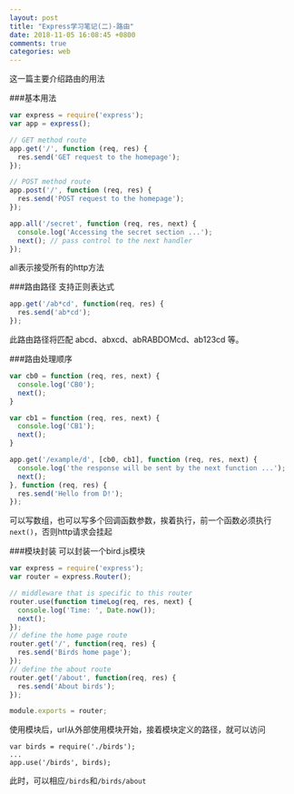 ```yaml
---
layout: post
title: "Express学习笔记(二)-路由"
date: 2018-11-05 16:08:45 +0800
comments: true
categories: web
---
```

这一篇主要介绍路由的用法

###基本用法
```javascript
var express = require('express');
var app = express();

// GET method route
app.get('/', function (req, res) {
  res.send('GET request to the homepage');
});

// POST method route
app.post('/', function (req, res) {
  res.send('POST request to the homepage');
});

app.all('/secret', function (req, res, next) {
  console.log('Accessing the secret section ...');
  next(); // pass control to the next handler
});
```
all表示接受所有的http方法

###路由路径
支持正则表达式

```javascript
app.get('/ab*cd', function(req, res) {
  res.send('ab*cd');
});
```
此路由路径将匹配 abcd、abxcd、abRABDOMcd、ab123cd 等。


###路由处理顺序
```javascript
var cb0 = function (req, res, next) {
  console.log('CB0');
  next();
}

var cb1 = function (req, res, next) {
  console.log('CB1');
  next();
}

app.get('/example/d', [cb0, cb1], function (req, res, next) {
  console.log('the response will be sent by the next function ...');
  next();
}, function (req, res) {
  res.send('Hello from D!');
});
```
可以写数组，也可以写多个回调函数参数，挨着执行，前一个函数必须执行`next()`，否则http请求会挂起

###模块封装
可以封装一个bird.js模块

```javascript
var express = require('express');
var router = express.Router();

// middleware that is specific to this router
router.use(function timeLog(req, res, next) {
  console.log('Time: ', Date.now());
  next();
});
// define the home page route
router.get('/', function(req, res) {
  res.send('Birds home page');
});
// define the about route
router.get('/about', function(req, res) {
  res.send('About birds');
});

module.exports = router;
```

使用模块后，url从外部使用模块开始，接着模块定义的路径，就可以访问

```
var birds = require('./birds');
...
app.use('/birds', birds);
```

此时，可以相应`/birds`和`/birds/about`






